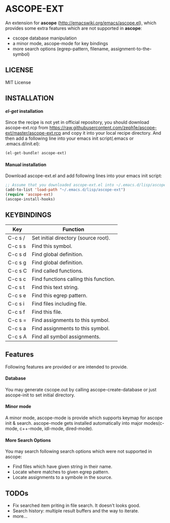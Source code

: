 # ASCOPE-EXT

An extension for **ascope** (http://emacswiki.org/emacs/ascope.el),
which provides some extra features which are not supported in **ascope**:

 - cscope database manipulation
 - a minor mode, ascope-mode for key bindings
 - more search options (egrep-pattern, filename, assignment-to-the-symbol)

## LICENSE

MIT License

## INSTALLATION

#### *el-get* installation

Since the recipe is not yet in official repository, you should download ascope-ext.rcp
from https://raw.githubusercontent.com/zeph1e/ascope-ext/master/ascope-ext.rcp
and copy it into your local recipe directory.
And then add a following line into your emacs init script(.emacs or .emacs.d/init.el):

```lisp
(el-get-bundle! ascope-ext)
```

#### Manual installation

Download ascope-ext.el and add following lines into your emacs init script:

```lisp
;; Assume that you downloaded ascope-ext.el into ~/.emacs.d/lisp/ascope-ext/ directory:
(add-to-list 'load-path "~/.emacs.d/lisp/ascope-ext")
(require 'ascope-ext)
(ascope-install-hooks)
```
## KEYBINDINGS


| Key     | Function                              |
|---------|---------------------------------------|
| C-c s / | Set initial directory (source root).  |
| C-c s s | Find this symbol.                     |
| C-c s d | Find global definition.               |
| C-c s g | Find global definition.               |
| C-c s C | Find called functions.                |
| C-c s c | Find functions calling this function. |
| C-c s t | Find this text string.                |
| C-c s e | Find this egrep pattern.              |
| C-c s i | Find files including file.            |
| C-c s f | Find this file.                       |
| C-c s = | Find assignments to this symbol.      |
| C-c s a | Find assignments to this symbol.      |
| C-c s A | Find all symbol assignments.          |


## Features

Following features are provided or are intended to provide.

#### Database
You may generate cscope.out by calling ascope-create-database or just ascope-init to set initial directory.

#### Minor mode
A minor mode, ascope-mode is provide which supports keymap for ascope init & search.
ascope-mode gets installed automatically into major modes(c-mode, c++-mode, idl-mode, dired-mode).

#### More Search Options
You may search following search options which were not supported in ascope:
 - Find files which have given string in their name.
 - Locate where matches to given egrep pattern.
 - Locate assignments to a symbole in the source.

## TODOs

 - Fix searched item priting in file search. It doesn't looks good.
 - Search history: multiple result buffers and the way to iterate.
 - more...

